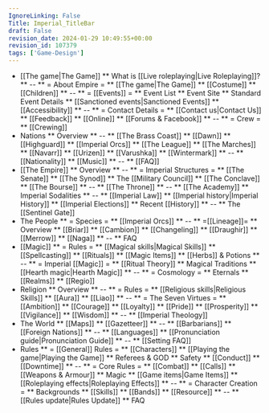 ```yaml
---
IgnoreLinking: False
Title: Imperial_TitleBar
draft: False
revision_date: 2024-01-29 10:49:55+00:00
revision_id: 107379
tags: ['Game-Design']
---
```


* [[The game|The Game]]
** What is [[Live roleplaying|Live Roleplaying]]?
** --
** = About Empire =
** [[The game|The Game]]
** [[Costume]]
** [[Children]]
** --
** = [[Events]] =
** Event List
** Event Site
** Standard Event Details
** [[Sanctioned events|Sanctioned Events]]
** [[Accessibility]]
** --
** = Contact Details =
** [[Contact us|Contact Us]]
** [[Feedback]]
** [[Online]]
** [[Forums & Facebook]]
** --
** = Crew =
** [[Crewing]]
* Nations
** Overview
** --
** [[The Brass Coast]]
** [[Dawn]]
** [[Highguard]]
** [[Imperial Orcs]]
** [[The League]]
** [[The Marches]]
** [[Navarr]]
** [[Urizen]]
** [[Varushka]]
** [[Wintermark]]
** --
** [[Nationality]]
** [[Music]]
** --
** [[FAQ]]
* [[The Empire]]
** Overview
** --
** = Imperial Structures =
** [[The Senate]]
** [[The Synod]]
** The [[Military Council]]
** [[The Conclave]]
** [[The Bourse]]
** --
** [[The Throne]]
** --
** [[The Academy]]
** Imperial Sodalities
** --
** [[Imperial Law]]
** [[Imperial history|Imperial History]]
** [[Imperial Elections]]
** Recent [[History]]
** --
** The [[Sentinel Gate]]
* The People
** = Species =
** [[Imperial Orcs]]
** --
** =[[Lineage]]=
** Overview
** [[Briar]]
** [[Cambion]]
** [[Changeling]]
** [[Draughir]]
** [[Merrow]]
** [[Naga]]
** --
** FAQ
* [[Magic]]
** = Rules =
** [[Magical skills|Magical Skills]]
** [[Spellcasting]]
** [[Rituals]]
** [[Magic Items]]
** [[Herbs]] & Potions
** --
** = Imperial [[Magic]] =
** [[Ritual Theory]]
** Magical Traditions
** [[Hearth magic|Hearth Magic]]
** --
** = Cosmology =
** Eternals
** [[Realms]]
** [[Regio]]
* Religion
** Overview
** --
** = Rules =
** [[Religious skills|Religious Skills]]
** [[Aura]]
** [[Liao]]
** --
** = The Seven Virtues =
** [[Ambition]]
** [[Courage]]
** [[Loyalty]]
** [[Pride]]
** [[Prosperity]]
** [[Vigilance]]
** [[Wisdom]]
** --
** [[Imperial Theology]]
* The World
** [[Maps]]
** [[Gazetteer]]
** --
** [[Barbarians]]
** [[Foreign Nations]]
** --
** [[Languages]]
** [[Pronunciation guide|Pronunciation Guide]]
** --
** [[Setting FAQ]]
* Rules
** = [[General]] Rules =
** [[Characters]]
** [[Playing the game|Playing the Game]]
** Referees & GOD
** Safety
** [[Conduct]]
** [[Downtime]]
** --
** = Core Rules =
** [[Combat]]
** [[Calls]]
** [[Weapons & Armour]]
** Magic
** [[Game items|Game Items]]
** [[Roleplaying effects|Roleplaying Effects]]
** --
** = Character Creation =
** Backgrounds
** [[Skills]]
** [[Bands]]
** [[Resource]]
** --
** [[Rules update|Rules Update]]
** FAQ